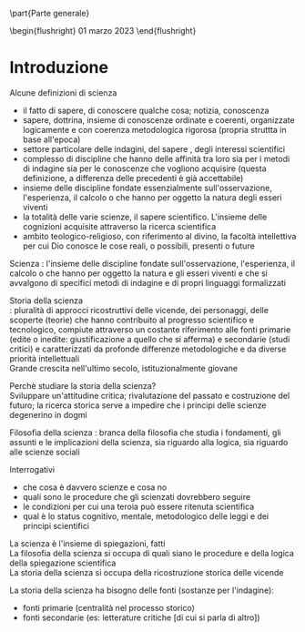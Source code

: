 \part{Parte generale}

\begin{flushright}
01 marzo 2023
\end{flushright}

# Introduzione

Alcune definizioni di scienza
- il fatto di sapere, di conoscere qualche cosa; notizia, conoscenza
- sapere, dottrina, insieme di conoscenze ordinate e coerenti, organizzate logicamente e con coerenza metodologica rigorosa (propria struttta in base all'epoca)
- settore particolare delle indagini, del sapere , degli interessi scientifici
- complesso di discipline che hanno delle affinità tra loro sia per i metodi di indagine sia per le conoscenze che vogliono acquisire (questa definizione, a differenza delle precedenti è già accettabile)
- insieme delle discipline fondate essenzialmente sull'osservazione, l'esperienza, il calcolo o che hanno per oggetto la natura degli esseri viventi
- la totalità delle varie scienze, il sapere scientifico. L'insieme delle cognizioni acquisite attraverso la ricerca scientifica
- ambito teologico-religioso, con riferimento al divino, la facoltà intellettiva per cui Dio conosce le cose reali, o possibili, presenti o future

Scienza
: l'insieme delle discipline fondate sull'osservazione, l'esperienza, il calcolo o che hanno per oggetto la natura e gli esseri viventi e che si avvalgono di specifici metodi di indagine e di propri linguaggi formalizzati

Storia della scienza  
: pluralità di approcci ricostruttivi delle vicende, dei personaggi, delle scoperte (teorie) che hanno contribuito al progresso scientifico e tecnologico, compiute attraverso un costante riferimento alle fonti primarie (edite o inedite: giustificazione a quello che si afferma) e secondarie (studi critici) e caratterizzati da profonde differenze metodologiche e da diverse priorità intellettuali  
Grande crescita nell'ultimo secolo, istituzionalmente giovane

Perchè studiare la storia della scienza?  
Sviluppare un'attitudine critica; rivalutazione del passato e costruzione del futuro; la ricerca storica serve a impedire che i principi delle scienze degenerino in dogmi

Filosofia della scienza
: branca della filosofia che studia i fondamenti, gli assunti e le implicazioni della scienza, sia riguardo alla logica, sia riguardo alle scienze sociali

Interrogativi

* che cosa è davvero scienze e cosa no
* quali sono le procedure che gli scienzati dovrebbero seguire
* le condizioni per cui una teroia può essere ritenuta scientifica 
* qual è lo status cognitivo, mentale, metodologico delle leggi e dei principi scientifici

La scienza è l'insieme di spiegazioni, fatti  
La filosofia della scienza si occupa di quali siano le procedure e della logica della spiegazione scientifica  
La storia della scienza si occupa della ricostruzione storica delle vicende

La storia della scienza ha bisogno delle fonti (sostanze per l'indagine):

- fonti primarie (centralità nel processo storico)
- fonti secondarie (es: letterature critiche [di cui si parla di altro])